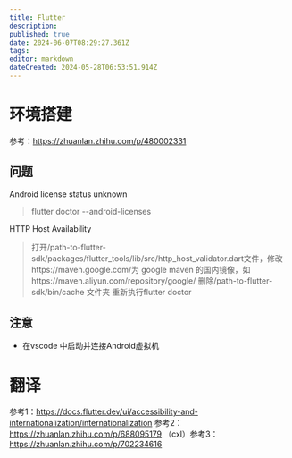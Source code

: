 ```yaml
---
title: Flutter
description: 
published: true
date: 2024-06-07T08:29:27.361Z
tags: 
editor: markdown
dateCreated: 2024-05-28T06:53:51.914Z
---
```


# 环境搭建
参考：https://zhuanlan.zhihu.com/p/480002331

## 问题
Android license status unknown
>flutter doctor --android-licenses 

HTTP Host Availability

>打开/path-to-flutter-sdk/packages/flutter_tools/lib/src/http_host_validator.dart文件，修改https://maven.google.com/为 google maven 的国内镜像，如https://maven.aliyun.com/repository/google/
删除/path-to-flutter-sdk/bin/cache 文件夹
重新执行flutter doctor

## 注意
- 在vscode 中启动并连接Android虚拟机

# 翻译
参考1：https://docs.flutter.dev/ui/accessibility-and-internationalization/internationalization
参考2：https://zhuanlan.zhihu.com/p/688095179
（cxl）参考3：https://zhuanlan.zhihu.com/p/702234616
